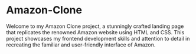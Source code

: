# Amazon-Clone
Welcome to my Amazon Clone project, a stunningly crafted landing page that replicates the renowned Amazon website using HTML and CSS. This project showcases my frontend development skills and attention to detail in recreating the familiar and user-friendly interface of Amazon.
